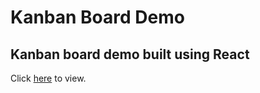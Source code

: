 # Kanban Board Demo

## Kanban board demo built using React

Click [here](http://kanban-demo.surge.sh/) to view.


